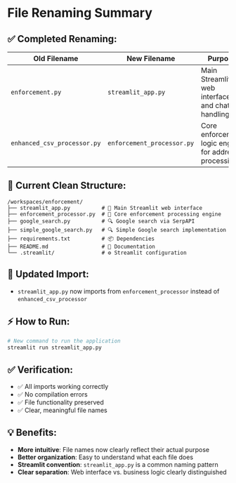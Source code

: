 # File Renaming Summary

## ✅ **Completed Renaming:**

| Old Filename | New Filename | Purpose |
|--------------|--------------|---------|
| `enforcement.py` | `streamlit_app.py` | Main Streamlit web interface and chat handling |
| `enhanced_csv_processor.py` | `enforcement_processor.py` | Core enforcement logic engine for address processing |

## 📁 **Current Clean Structure:**
```
/workspaces/enforcement/
├── streamlit_app.py          # 🎯 Main Streamlit web interface
├── enforcement_processor.py  # 🎯 Core enforcement processing engine
├── google_search.py          # 🔍 Google search via SerpAPI
├── simple_google_search.py   # 🔍 Simple Google search implementation
├── requirements.txt          # 📦 Dependencies
├── README.md                 # 📖 Documentation
└── .streamlit/               # ⚙️ Streamlit configuration
```

## 🔄 **Updated Import:**
- `streamlit_app.py` now imports from `enforcement_processor` instead of `enhanced_csv_processor`

## ⚡ **How to Run:**
```bash
# New command to run the application
streamlit run streamlit_app.py
```

## ✅ **Verification:**
- ✅ All imports working correctly
- ✅ No compilation errors
- ✅ File functionality preserved
- ✅ Clear, meaningful file names

## 💡 **Benefits:**
- **More intuitive**: File names now clearly reflect their actual purpose
- **Better organization**: Easy to understand what each file does
- **Streamlit convention**: `streamlit_app.py` is a common naming pattern
- **Clear separation**: Web interface vs. business logic clearly distinguished
